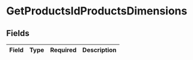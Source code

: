 # GetProductsIdProductsDimensions


## Fields

| Field       | Type        | Required    | Description |
| ----------- | ----------- | ----------- | ----------- |